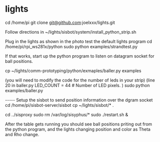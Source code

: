 # lights


cd /home/pi
git clone git@github.com:joelxxx/lights.git


Follow directions in 
~/lights/sisbot/system/install_python_strip.sh


Plug in the lights as shown in the photo
test the default lights program 
cd /home/pi/rpi_ws281x/python
sudo python examples/strandtest.py

If that works, start up the python program to listen on datagram socket for ball positions.

cp ~/lights/comm-prototyping/python/exmaples/baller.py examples

(you will need to modify the code for the number of leds in your strip)
(line 20 in baller.py  LED_COUNT      = 44      # Number of LED pixels. )
sudo python examples/baller.py


----- Setup the sisbot to send position information over the dgram socket
cd /home/pi/sisbot-server/sisbot
cp ~/lights/sisbot/* .

cd ../sisproxy
sudo rm /var/log/sisyphus/*
sudo ./restart.sh &


After the table gets running you should see ball positions priting out from the python program, and the lights changing position and color as Theta and Rho change.




